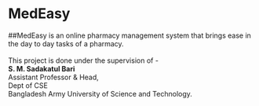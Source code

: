 # MedEasy
##MedEasy is an online pharmacy management system that brings ease in the day to day tasks of a pharmacy.
<br/><br/>
This project is done under the supervision of -<br/>
**S. M. Sadakatul Bari**<br/>
Assistant Professor & Head,<br/>
Dept of CSE<br/>
Bangladesh Army University of Science and Technology.<br/>

